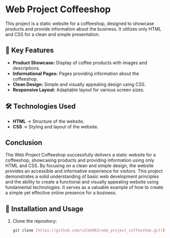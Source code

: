 # Web Project Coffeeshop

This project is a static website for a coffeeshop, designed to showcase products and provide information about the business. It utilizes only HTML and CSS for a clean and simple presentation.

## 🚀 Key Features

-   **Product Showcase:** Display of coffee products with images and descriptions.
-   **Informational Pages:** Pages providing information about the coffeeshop.
-   **Clean Design:** Simple and visually appealing design using CSS.
-   **Responsive Layout:** Adaptable layout for various screen sizes.

## 🛠️ Technologies Used

-   **HTML** → Structure of the website.
-   **CSS** → Styling and layout of the website.

## Conclusion
The Web Project Coffeeshop successfully delivers a static website for a coffeeshop, showcasing products and providing information using only HTML and CSS. By focusing on a clean and simple design, the website provides an accessible and informative experience for visitors. This project demonstrates a solid understanding of basic web development principles and the ability to create a functional and visually appealing website using fundamental technologies. It serves as a valuable example of how to create a simple yet effective online presence for a business.


## 📂 Installation and Usage

1.  Clone the repository:

    ```bash
    git clone [https://github.com/caleb963/web_project_coffeeshop.git](https://github.com/caleb963/web_project_coffeeshop.git)
    ```
